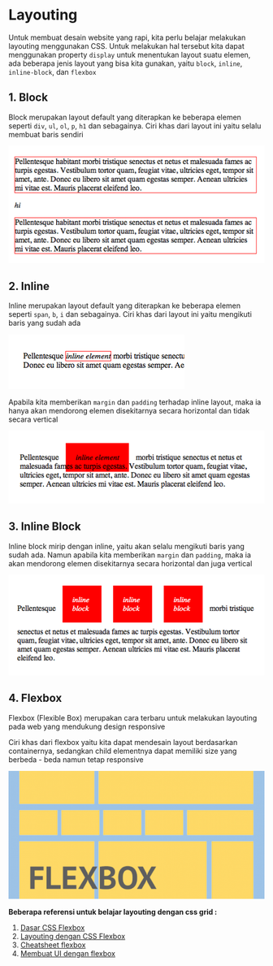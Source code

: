 # Layouting

Untuk membuat desain website yang rapi, kita perlu belajar melakukan layouting menggunakan CSS. Untuk melakukan hal tersebut kita dapat menggunakan property `display` untuk menentukan layout suatu elemen, ada beberapa jenis layout yang bisa kita gunakan, yaitu `block`, `inline`, `inline-block`, dan `flexbox`

## 1. Block

Block merupakan layout default yang diterapkan ke beberapa elemen seperti `div`, `ul`, `ol`, `p`, `h1` dan sebagainya. Ciri khas dari layout ini yaitu selalu membuat baris sendiri

![block-layout](../../../.gitbook/assets/block-layout.png)

## 2. Inline

Inline merupakan layout default yang diterapkan ke beberapa elemen seperti `span`, `b`, `i` dan sebagainya. Ciri khas dari layout ini yaitu mengikuti baris yang sudah ada

![inline](../../../.gitbook/assets/inline-layout.png)

Apabila kita memberikan `margin` dan `padding` terhadap inline layout, maka ia hanya akan mendorong elemen disekitarnya secara horizontal dan tidak secara vertical

![inline-padding](../../../.gitbook/assets/inline-padding.png)

## 3. Inline Block

Inline block mirip dengan inline, yaitu akan selalu mengikuti baris yang sudah ada. Namun apabila kita memberikan `margin` dan `padding`, maka ia akan mendorong elemen disekitarnya secara horizontal dan juga vertical

![inline-block-level](../../../.gitbook/assets/inline-block-layout.png)

## 4. Flexbox

Flexbox (Flexible Box) merupakan cara terbaru untuk melakukan layouting pada web yang mendukung design responsive

Ciri khas dari flexbox yaitu kita dapat mendesain layout berdasarkan containernya, sedangkan child elementnya dapat memiliki size yang berbeda - beda namun tetap responsive

![flexbox-layout](../../../.gitbook/assets/flexbox-layout.png)

**Beberapa referensi untuk belajar layouting dengan css grid :**

1. [Dasar CSS Flexbox](https://css-tricks.com/snippets/css/a-guide-to-flexbox/)
2. [Layouting dengan CSS Flexbox](https://www.youtube.com/playlist?list=PL4cUxeGkcC9i3FXJSUfmsNOx8E7u6UuhG)
3. [Cheatsheet flexbox](https://github.com/wrideveloper/miniclass-ux/tree/552484897662daccd7363e2b0a88be9736f17cee/engineering/css/flexboxsheet.png)
4. [Membuat UI dengan flexbox](https://www.flexboxpatterns.com)
